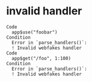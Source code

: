 # invalid handler

    Code
      app$use("foobar")
    Condition
      Error in `parse_handlers()`:
      ! Invalid webfakes handler
    Code
      app$get("/foo", 1:100)
    Condition
      Error in `parse_handlers()`:
      ! Invalid webfakes handler

